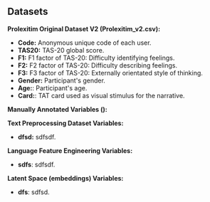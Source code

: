 ## Datasets 

**Prolexitim Original Dataset V2 (Prolexitim_v2.csv):**

- **Code:** Anonymous unique code of each user. 
- **TAS20:** TAS-20 global score.
- **F1:** F1 factor of TAS-20: Difficulty identifying feelings.
- **F2:** F2 factor of TAS-20: Difficulty describing feelings.
- **F3:** F3 factor of TAS-20: Externally orientated style of thinking.
- **Gender:** Participant's gender. 
- **Age:**: Participant's age. 
- **Card:**: TAT card used as visual stimulus for the narrative. 

**Manually Annotated Variables ():**

**Text Preprocessing Dataset Variables:**
- **dfsd:** sdfsdf.

**Language Feature Engineering Variables:**
- **sdfs**: sdfsdf.

**Latent Space (embeddings) Variables:**
- **dfs**: sdfsd.




